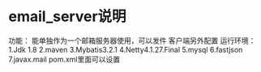 # email_server说明
功能：
能单独作为一个邮箱服务器使用，可以发件
客户端另外配置
运行环境：
1.Jdk 1.8
2.maven
3.Mybatis3.2.1
4.Netty4.1.27.Final
5.mysql
6.fastjson
7.javax.mail
pom.xml里面可以设置
